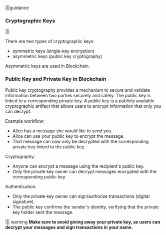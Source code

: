 |||guidance
### Cryptographic Keys

|||


There are two types of cryptographic keys:

* symmetric keys (single-key encryption)  
* asymmetric keys (public key cryptography)

Asymmetric keys are used in Blockchain.

### Public Key and Private Key in Blockchain

Public key cryptography provides a mechanism to secure and validate information between two parties securely and safely. The public key is linked to a corresponding private key. A public key is a publicly available cryptographic artifact that allows users to encrypt information that only you can decrypt. 

Example workflow: 

* Alice has a message she would like to send you.   
* Alice can use your public key to encrypt the message.   
* That message can now only be decrypted with the corresponding private key linked to the public key.

Cryptography:

* Anyone can encrypt a message using the recipient's public key.  
* Only the private key owner can decrypt messages encrypted with the corresponding public key.

Authentication:

* Only the private key owner can sign/authorize transactions (digital signature).  
* The public key confirms the sender's identity, verifying that the private key holder sent the message.

||| warning
**Make sure to avoid giving away your private key, as users can decrypt your messages and sign transactions in your name.**
